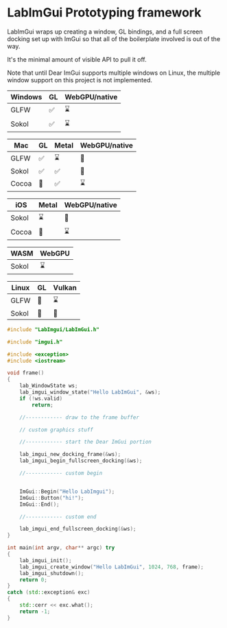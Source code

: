 # LabImGui Prototyping framework

LabImGui wraps up creating a window, GL bindings, and a full screen docking
set up with ImGui so that all of the boilerplate involved is out of the way.

It's the minimal amount of visible API to pull it off.

Note that until Dear ImGui supports multiple windows on Linux, the multiple
window support on this project is not implemented.

Windows | GL                 | WebGPU/native |
------- | ------------------ | ------------- |
GLFW    | :white_check_mark: | :hourglass:   |
Sokol   | :white_check_mark: | :hourglass:   |

Mac     | GL                 | Metal              | WebGPU/native    |
------- | ------------------ | ------------------ | ---------------- |
GLFW    | :white_check_mark: | :hourglass:        | :jack_o_lantern: |
Sokol   | :white_check_mark: | :white_check_mark: | :jack_o_lantern: |
Cocoa   | :jack_o_lantern:   | :white_check_mark: | :hourglass:      |

iOS     | Metal              | WebGPU/native    |
------- | ------------------ | ---------------- |
Sokol   | :hourglass:        | :jack_o_lantern: |
Cocoa   | :construction:     | :hourglass:      |

WASM    | WebGPU             |
------- | ------------------ |
Sokol   | :hourglass:        |

Linux   | GL                 | Vulkan           |
------- | ------------------ | ---------------- |
GLFW    | :construction:     | :hourglass:      |
Sokol   | :construction:     | :jack_o_lantern: |


```cpp
#include "LabImgui/LabImGui.h"

#include "imgui.h"

#include <exception>
#include <iostream>

void frame()
{
    lab_WindowState ws;
    lab_imgui_window_state("Hello LabImGui", &ws);
    if (!ws.valid)
        return;

    //------------ draw to the frame buffer

    // custom graphics stuff

    //------------ start the Dear ImGui portion

    lab_imgui_new_docking_frame(&ws);
    lab_imgui_begin_fullscreen_docking(&ws);

    //------------ custom begin


    ImGui::Begin("Hello LabImgui");
    ImGui::Button("hi!");
    ImGui::End();

    //------------ custom end

    lab_imgui_end_fullscreen_docking(&ws);
}

int main(int argv, char** argc) try
{
    lab_imgui_init();
    lab_imgui_create_window("Hello LabImGui", 1024, 768, frame);
    lab_imgui_shutdown();
    return 0;
}
catch (std::exception& exc)
{
    std::cerr << exc.what();
    return -1;
}

```

